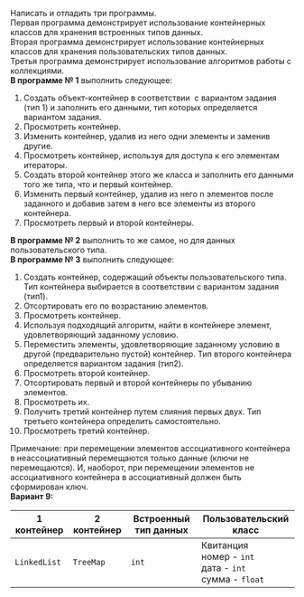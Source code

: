 Написать и отладить три программы.  
Первая программа демонстрирует использование контейнерных классов для хранения встроенных типов данных.  
Вторая программа демонстрирует использование контейнерных классов для хранения пользовательских типов данных.  
Третья программа демонстрирует использование алгоритмов работы с коллекциями.  
**В программе № 1** выполнить следующее:
1. Создать объект-контейнер в соответствии  с вариантом задания (тип 1) и заполнить его данными, тип которых определяется вариантом задания.
2. Просмотреть контейнер.
3. Изменить контейнер, удалив из него одни элементы и заменив другие.
4. Просмотреть контейнер, используя для доступа к его элементам итераторы.
5. Создать второй контейнер этого же класса и заполнить его данными того же типа, что и первый контейнер.
6. Изменить первый контейнер, удалив из него n элементов после заданного и добавив затем в него все элементы из второго контейнера.
7. Просмотреть первый и второй контейнеры.
  
**В программе № 2** выполнить то же самое, но для данных пользовательского типа.  
**В программе № 3** выполнить следующее:
1. Создать контейнер, содержащий объекты пользовательского типа. Тип контейнера выбирается в соответствии с вариантом задания (тип1).
2. Отсортировать его по возрастанию элементов.
3. Просмотреть контейнер.
4. Используя подходящий алгоритм, найти в контейнере элемент, удовлетворяющий заданному условию.
5. Переместить элементы, удовлетворяющие заданному условию в другой (предварительно пустой) контейнер. Тип второго контейнера определяется вариантом задания (тип2).
6. Просмотреть второй контейнер.
7. Отсортировать первый и второй контейнеры по убыванию элементов.
8. Просмотреть их.
9. Получить третий контейнер путем слияния первых двух. Тип третьего контейнера определить самостоятельно.
10. Просмотреть третий контейнер.
  
Примечание: при перемещении элементов ассоциативного контейнера в неассоциативный перемещаются только данные (ключи не перемещаются). И, наоборот, при перемещении элементов не ассоциативного контейнера в ассоциативный должен быть сформирован ключ.  
**Вариант 9:**

| 1 контейнер  | 2 контейнер | Встроенный тип данных | Пользовательский класс                                              |
| ------------ | ----------- | --------------------- | ------------------------------------------------------------------- |
| `LinkedList` | `TreeMap`   | `int`                 | Квитанция  <br>номер - `int`  <br>дата - `int`  <br>сумма - `float` |
  
